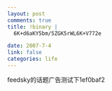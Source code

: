 ```yaml
--- 
layout: post
comments: true
title: !binary |
  6K+d6aKY5bm/5ZGK5rWL6K+V772e

date: 2007-7-4
link: false
categories: life
---
```

feedsky的话题广告测试下1ef0baf2
